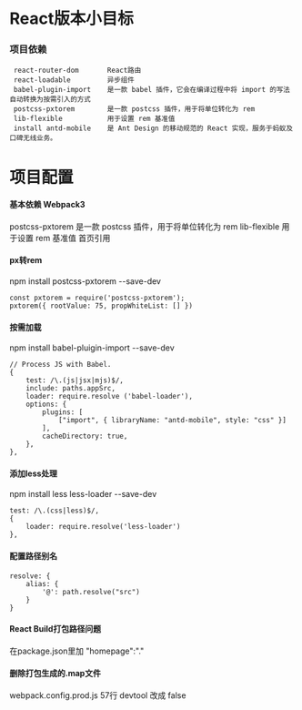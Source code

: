 # React版本小目标


### 项目依赖
```
 react-router-dom       React路由
 react-loadable         异步组件
 babel-plugin-import    是一款 babel 插件，它会在编译过程中将 import 的写法自动转换为按需引入的方式
 postcss-pxtorem        是一款 postcss 插件，用于将单位转化为 rem
 lib-flexible           用于设置 rem 基准值
 install antd-mobile    是 Ant Design 的移动规范的 React 实现，服务于蚂蚁及口碑无线业务。
```

# 项目配置
#### 基本依赖 Webpack3
postcss-pxtorem        是一款 postcss 插件，用于将单位转化为 rem
lib-flexible           用于设置 rem 基准值 首页引用

#### px转rem
npm install postcss-pxtorem --save-dev

```
const pxtorem = require('postcss-pxtorem');
pxtorem({ rootValue: 75, propWhiteList: [] })
```

#### 按需加载 
npm install babel-pluigin-import --save-dev
```
// Process JS with Babel.
{
    test: /\.(js|jsx|mjs)$/,
    include: paths.appSrc,
    loader: require.resolve ('babel-loader'),
    options: {
        plugins: [
            ["import", { libraryName: "antd-mobile", style: "css" }]
        ],
        cacheDirectory: true,
    },
},
  ```
#### 添加less处理
npm install less less-loader --save-dev
```
test: /\.(css|less)$/,
{
    loader: require.resolve('less-loader')
},
```

#### 配置路径别名
```
resolve: {
    alias: {
        '@': path.resolve("src")
    }
}
```
#### React Build打包路径问题
在package.json里加 "homepage":"." 

#### 删除打包生成的.map文件
webpack.config.prod.js 57行 devtool 改成 false

